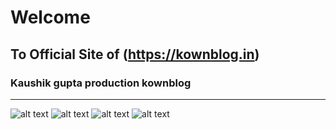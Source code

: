 # Welcome 
## To Official Site of (https://kownblog.in)
### Kaushik gupta production kownblog
---

 ![alt text](https://kownblog.github.io/images/r1.jpg "Logo Title Text 1")
![alt text](https://kownblog.github.io/images/r2.jpg "Logo Title Text 1")
![alt text](https://kownblog.github.io/images/r3.jpg "Logo Title Text 1")
![alt text](https://kownblog.github.io/images/r4.jpg "Logo Title Text 1")
